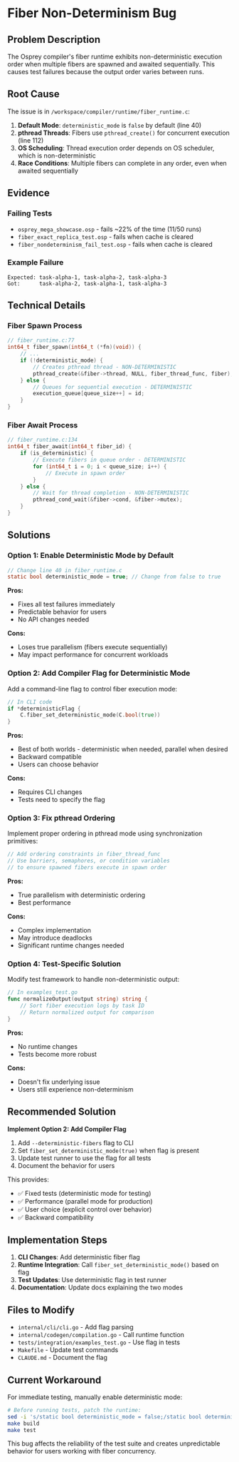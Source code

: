 # Fiber Non-Determinism Bug

## Problem Description

The Osprey compiler's fiber runtime exhibits non-deterministic execution order when multiple fibers are spawned and awaited sequentially. This causes test failures because the output order varies between runs.

## Root Cause

The issue is in `/workspace/compiler/runtime/fiber_runtime.c`:

1. **Default Mode**: `deterministic_mode` is `false` by default (line 40)
2. **pthread Threads**: Fibers use `pthread_create()` for concurrent execution (line 112)
3. **OS Scheduling**: Thread execution order depends on OS scheduler, which is non-deterministic
4. **Race Conditions**: Multiple fibers can complete in any order, even when awaited sequentially

## Evidence

### Failing Tests
- `osprey_mega_showcase.osp` - fails ~22% of the time (11/50 runs)
- `fiber_exact_replica_test.osp` - fails when cache is cleared
- `fiber_nondeterminism_fail_test.osp` - fails when cache is cleared

### Example Failure
```
Expected: task-alpha-1, task-alpha-2, task-alpha-3
Got:      task-alpha-2, task-alpha-1, task-alpha-3
```

## Technical Details

### Fiber Spawn Process
```c
// fiber_runtime.c:77
int64_t fiber_spawn(int64_t (*fn)(void)) {
    // ...
    if (!deterministic_mode) {
        // Creates pthread thread - NON-DETERMINISTIC
        pthread_create(&fiber->thread, NULL, fiber_thread_func, fiber);
    } else {
        // Queues for sequential execution - DETERMINISTIC
        execution_queue[queue_size++] = id;
    }
}
```

### Fiber Await Process
```c  
// fiber_runtime.c:134
int64_t fiber_await(int64_t fiber_id) {
    if (is_deterministic) {
        // Execute fibers in queue order - DETERMINISTIC
        for (int64_t i = 0; i < queue_size; i++) {
            // Execute in spawn order
        }
    } else {
        // Wait for thread completion - NON-DETERMINISTIC
        pthread_cond_wait(&fiber->cond, &fiber->mutex);
    }
}
```

## Solutions

### Option 1: Enable Deterministic Mode by Default
```c
// Change line 40 in fiber_runtime.c
static bool deterministic_mode = true; // Change from false to true
```

**Pros:**
- Fixes all test failures immediately
- Predictable behavior for users
- No API changes needed

**Cons:**
- Loses true parallelism (fibers execute sequentially)
- May impact performance for concurrent workloads

### Option 2: Add Compiler Flag for Deterministic Mode
Add a command-line flag to control fiber execution mode:

```go
// In CLI code
if *deterministicFlag {
    C.fiber_set_deterministic_mode(C.bool(true))
}
```

**Pros:**
- Best of both worlds - deterministic when needed, parallel when desired
- Backward compatible
- Users can choose behavior

**Cons:**
- Requires CLI changes
- Tests need to specify the flag

### Option 3: Fix pthread Ordering
Implement proper ordering in pthread mode using synchronization primitives:

```c
// Add ordering constraints in fiber_thread_func
// Use barriers, semaphores, or condition variables
// to ensure spawned fibers execute in spawn order
```

**Pros:**
- True parallelism with deterministic ordering
- Best performance

**Cons:**
- Complex implementation
- May introduce deadlocks
- Significant runtime changes needed

### Option 4: Test-Specific Solution
Modify test framework to handle non-deterministic output:

```go
// In examples_test.go
func normalizeOutput(output string) string {
    // Sort fiber execution logs by task ID
    // Return normalized output for comparison
}
```

**Pros:**
- No runtime changes
- Tests become more robust

**Cons:**
- Doesn't fix underlying issue
- Users still experience non-determinism

## Recommended Solution

**Implement Option 2: Add Compiler Flag**

1. Add `--deterministic-fibers` flag to CLI
2. Set `fiber_set_deterministic_mode(true)` when flag is present
3. Update test runner to use the flag for all tests
4. Document the behavior for users

This provides:
- ✅ Fixed tests (deterministic mode for testing)
- ✅ Performance (parallel mode for production)
- ✅ User choice (explicit control over behavior)
- ✅ Backward compatibility

## Implementation Steps

1. **CLI Changes**: Add deterministic fiber flag
2. **Runtime Integration**: Call `fiber_set_deterministic_mode()` based on flag
3. **Test Updates**: Use deterministic flag in test runner
4. **Documentation**: Update docs explaining the two modes

## Files to Modify

- `internal/cli/cli.go` - Add flag parsing
- `internal/codegen/compilation.go` - Call runtime function
- `tests/integration/examples_test.go` - Use flag in tests
- `Makefile` - Update test commands
- `CLAUDE.md` - Document the flag

## Current Workaround

For immediate testing, manually enable deterministic mode:
```bash
# Before running tests, patch the runtime:
sed -i 's/static bool deterministic_mode = false;/static bool deterministic_mode = true;/' runtime/fiber_runtime.c
make build
make test
```

This bug affects the reliability of the test suite and creates unpredictable behavior for users working with fiber concurrency.